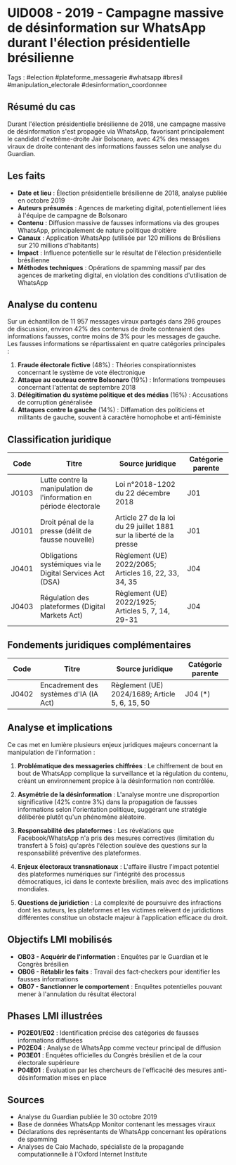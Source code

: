 # UID008 - 2019 - Campagne massive de désinformation sur WhatsApp durant l'élection présidentielle brésilienne
Tags : #election #plateforme_messagerie #whatsapp #bresil #manipulation_electorale #desinformation_coordonnee

## Résumé du cas
Durant l'élection présidentielle brésilienne de 2018, une campagne massive de désinformation s'est propagée via WhatsApp, favorisant principalement le candidat d'extrême-droite Jair Bolsonaro, avec 42% des messages viraux de droite contenant des informations fausses selon une analyse du Guardian.

## Les faits
- **Date et lieu** : Élection présidentielle brésilienne de 2018, analyse publiée en octobre 2019
- **Auteurs présumés** : Agences de marketing digital, potentiellement liées à l'équipe de campagne de Bolsonaro
- **Contenu** : Diffusion massive de fausses informations via des groupes WhatsApp, principalement de nature politique droitière
- **Canaux** : Application WhatsApp (utilisée par 120 millions de Brésiliens sur 210 millions d'habitants)
- **Impact** : Influence potentielle sur le résultat de l'élection présidentielle brésilienne
- **Méthodes techniques** : Opérations de spamming massif par des agences de marketing digital, en violation des conditions d'utilisation de WhatsApp

## Analyse du contenu
Sur un échantillon de 11 957 messages viraux partagés dans 296 groupes de discussion, environ 42% des contenus de droite contenaient des informations fausses, contre moins de 3% pour les messages de gauche. Les fausses informations se répartissaient en quatre catégories principales :

1. **Fraude électorale fictive** (48%) : Théories conspirationnistes concernant le système de vote électronique
2. **Attaque au couteau contre Bolsonaro** (19%) : Informations trompeuses concernant l'attentat de septembre 2018
3. **Délégitimation du système politique et des médias** (16%) : Accusations de corruption généralisée
4. **Attaques contre la gauche** (14%) : Diffamation des politiciens et militants de gauche, souvent à caractère homophobe et anti-féministe

## Classification juridique
| Code | Titre | Source juridique | Catégorie parente |
|------|-------|------------------|-------------------|
| J0103 | Lutte contre la manipulation de l'information en période électorale | Loi n°2018-1202 du 22 décembre 2018 | J01 |
| J0101 | Droit pénal de la presse (délit de fausse nouvelle) | Article 27 de la loi du 29 juillet 1881 sur la liberté de la presse | J01 |
| J0401 | Obligations systémiques via le Digital Services Act (DSA) | Règlement (UE) 2022/2065; Articles 16, 22, 33, 34, 35 | J04 |
| J0403 | Régulation des plateformes (Digital Markets Act) | Règlement (UE) 2022/1925; Articles 5, 7, 14, 29-31 | J04 |

## Fondements juridiques complémentaires
| Code | Titre | Source juridique | Catégorie parente |
|------|-------|------------------|-------------------|
| J0402 | Encadrement des systèmes d'IA (IA Act) | Règlement (UE) 2024/1689; Article 5, 6, 15, 50 | J04 (*) |

## Analyse et implications
Ce cas met en lumière plusieurs enjeux juridiques majeurs concernant la manipulation de l'information :

1. **Problématique des messageries chiffrées** : Le chiffrement de bout en bout de WhatsApp complique la surveillance et la régulation du contenu, créant un environnement propice à la désinformation non contrôlée.

2. **Asymétrie de la désinformation** : L'analyse montre une disproportion significative (42% contre 3%) dans la propagation de fausses informations selon l'orientation politique, suggérant une stratégie délibérée plutôt qu'un phénomène aléatoire.

3. **Responsabilité des plateformes** : Les révélations que Facebook/WhatsApp n'a pris des mesures correctives (limitation du transfert à 5 fois) qu'après l'élection soulève des questions sur la responsabilité préventive des plateformes.

4. **Enjeux électoraux transnationaux** : L'affaire illustre l'impact potentiel des plateformes numériques sur l'intégrité des processus démocratiques, ici dans le contexte brésilien, mais avec des implications mondiales.

5. **Questions de juridiction** : La complexité de poursuivre des infractions dont les auteurs, les plateformes et les victimes relèvent de juridictions différentes constitue un obstacle majeur à l'application efficace du droit.

## Objectifs LMI mobilisés
- **OB03 - Acquérir de l'information** : Enquêtes par le Guardian et le Congrès brésilien
- **OB06 - Rétablir les faits** : Travail des fact-checkers pour identifier les fausses informations
- **OB07 - Sanctionner le comportement** : Enquêtes potentielles pouvant mener à l'annulation du résultat électoral

## Phases LMI illustrées
- **P02E01/E02** : Identification précise des catégories de fausses informations diffusées
- **P02E04** : Analyse de WhatsApp comme vecteur principal de diffusion
- **P03E01** : Enquêtes officielles du Congrès brésilien et de la cour électorale supérieure
- **P04E01** : Évaluation par les chercheurs de l'efficacité des mesures anti-désinformation mises en place

## Sources
- Analyse du Guardian publiée le 30 octobre 2019
- Base de données WhatsApp Monitor contenant les messages viraux
- Déclarations des représentants de WhatsApp concernant les opérations de spamming
- Analyses de Caio Machado, spécialiste de la propagande computationnelle à l'Oxford Internet Institute